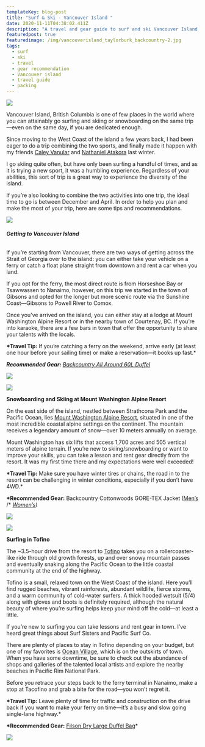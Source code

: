 ```yaml
---
templateKey: blog-post
title: "Surf & Ski - Vancouver Island "
date: 2020-11-11T04:38:02.411Z
description: "A travel and gear guide to surf and ski Vancouver Island, British Columbia. "
featuredpost: true
featuredimage: /img/vancouverisland_taylorburk_backcountry-2.jpg
tags:
  - surf
  - ski
  - travel
  - gear recommendation
  - Vancouver island
  - travel guide
  - packing
---
```

![](/img/vancouverisland_taylorburk_backcountry-12.jpg)

Vancouver Island, British Columbia is one of few places in the world where you can attainably go surfing and skiing or snowboarding on the same trip—even on the same day, if you are dedicated enough. 

Since moving to the West Coast of the island a few years back, I had been eager to do a trip combining the two sports, and finally made it happen with my friends [Caley Vanula](https://www.instagram.com/caleyvanular/)[r](https://www.instagram.com/caleyvanular/) and [Nathaniel Atakora](https://www.instagram.com/nathanielatakora/) last winter.

I go skiing quite often, but have only been surfing a handful of times, and as it is trying a new sport, it was a humbling experience. Regardless of your abilities, this sort of trip is a great way to experience the diversity of the island.

If you’re also looking to combine the two activities into one trip, the ideal time to go is between December and April. In order to help you plan and make the most of your trip, here are some tips and recommendations.

![](/img/vancouverisland_taylorburk_backcountry-3.jpg)

###### **Getting to Vancouver Island**

If you’re starting from Vancouver, there are two ways of getting across the Strait of Georgia over to the island: you can either take your vehicle on a ferry or catch a float plane straight from downtown and rent a car when you land.

If you opt for the ferry, the most direct route is from Horseshoe Bay or Tsawwassen to Nanaimo, however, on this trip we started in the town of Gibsons and opted for the longer but more scenic route via the Sunshine Coast—Gibsons to Powell River to Comox.

Once you’ve arrived on the island, you can either stay at a lodge at Mount Washington Alpine Resort or in the nearby town of Courtenay, BC. If you’re into karaoke, there are a few bars in town that offer the opportunity to share your talents with the locals.

**\*Travel Tip:** If you’re catching a ferry on the weekend, arrive early (at least one hour before your sailing time) or make a reservation—it books up fast.*

***Recommended Gear:*** *[Backcountry All Around 60L Duffel](https://www.backcountry.com/backcountry-trekker-60l-duffel-bag?skid=BCC00E3-VET-S60L&ti=U2VhcmNoIFJlc3VsdHM6KkJhY2tjb3VudHJ5IEFsbCBBcm91bmQgNjBMIER1ZmZlbCo6MToxOipCYWNrY291bnRyeSBBbGwgQXJvdW5kIDYwTCBEdWZmZWwq)*

![](/img/vancouverisland_taylorburk_backcountry-8.jpg)

![](/img/vancouverisland_taylorburk_backcountry-2.jpg)

**Snowboarding and Skiing at Mount Washington Alpine Resort**

On the east side of the island, nestled between Strathcona Park and the Pacific Ocean, lies [Mount Washington Alpine Resort](https://www.mountwashington.ca/), situated in one of the most incredible coastal alpine settings on the continent. The mountain receives a legendary amount of snow—over 10 meters annually on average.

Mount Washington has six lifts that access 1,700 acres and 505 vertical meters of alpine terrain. If you’re new to skiing/snowboarding or want to improve your skills, you can take a lesson and rent gear directly from the resort. It was my first time there and my expectations were well exceeded!

**\*Travel Tip:** Make sure you have winter tires or chains, the road in to the resort can be challenging in winter conditions, especially if you don’t have 4WD.*

**\*Recommended Gear:** Backcountry Cottonwoods GORE-TEX Jacket ([Men’s](https://www.backcountry.com/backcountry-cottonwoods-gore-tex-jacket-mens?skid=BCC00EY-PIRBK-XL&INT_ID=AP_pdp%257Cpdp_NA-NA_NA_REC-RR_REC-BCC00EY_NA_20200112&ti=QVBfcGRwfHBkcF9OQS1OQV9OQV9SRUMtUlJfUkVDLUJDQzAwRVlfTkFfMjAyMDAxMTI=) /* *[Women’s](https://www.backcountry.com/backcountry-cottonwoods-gore-tex-jacket-womens?skid=BCC00F3-GIN-S&ti=U2VhcmNoIFJlc3VsdHM6Y290dG9ud29vZHM6MTo1OmNvdHRvbndvb2Rz))*

![](/img/vancouverisland_taylorburk_backcountry-15.jpg)

![](/img/vancouverisland_taylorburk_backcountry-11.jpg)

**Surfing in Tofino**

The ~3.5-hour drive from the resort to [Tofino](https://tourismtofino.com/) takes you on a rollercoaster-like ride through old growth forests, up and over snowy mountain passes and eventually snaking along the Pacific Ocean to the little coastal community at the end of the highway.

Tofino is a small, relaxed town on the West Coast of the island. Here you’ll find rugged beaches, vibrant rainforests, abundant wildlife, fierce storms, and a warm community of cold-water surfers. A thick hooded wetsuit (5/4) along with gloves and boots is definitely required, although the natural beauty of where you’re surfing helps keep your mind off the cold—at least a little.

If you’re new to surfing you can take lessons and rent gear in town. I’ve heard great things about Surf Sisters and Pacific Surf Co.

There are plenty of places to stay in Tofino depending on your budget, but one of my favorites is [Ocean Villag](https://www.oceanvillageresort.com/)[e](https://www.oceanvillageresort.com/), which is on the outskirts of town. When you have some downtime, be sure to check out the abundance of shops and galleries of the talented local artists and explore the nearby beaches in Pacific Rim National Park.

Before you retrace your steps back to the ferry terminal in Nanaimo, make a stop at Tacofino and grab a bite for the road—you won’t regret it.

**\*Travel Tip:** Leave plenty of time for traffic and construction on the drive back if you want to make your ferry on time—it’s a busy and slow going single-lane highway.*

**\*Recommended Gear:** [Filson Dry Large Duffel Bag](https://www.backcountry.com/filson-large-dry-duffel?skid=FSN00DC-GN-ONESIZ&ti=U2VhcmNoIFJlc3VsdHM6Zmlsc29uIGJhZzoxOjY6Zmlsc29uIGJhZw==)*

![](/img/vancouverisland_taylorburk_backcountry.jpg)